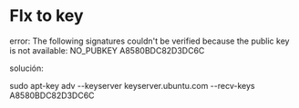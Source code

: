 # FIx to key

error: The following signatures couldn't be verified because the public key is not available: NO_PUBKEY A8580BDC82D3DC6C

solución:

sudo apt-key adv --keyserver keyserver.ubuntu.com --recv-keys A8580BDC82D3DC6C